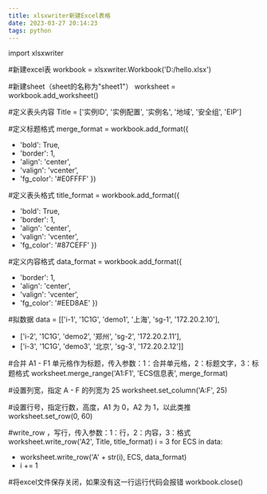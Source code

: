 ```yaml
---
title: xlsxwriter新建Excel表格
date: 2023-03-27 20:14:23
tags: python
---
```

import xlsxwriter

#新建excel表
workbook = xlsxwriter.Workbook('D:/hello.xlsx')
<!--more-->

#新建sheet（sheet的名称为"sheet1"）
worksheet = workbook.add_worksheet()

#定义表头内容
Title = ['实例ID', '实例配置', '实例名', '地域', '安全组', 'EIP']

#定义标题格式
merge_format = workbook.add_format({
+ 'bold': True,
+ 'border': 1,
+ 'align': 'center',
+ 'valign': 'vcenter',
+ 'fg_color': '#E0FFFF'
})

#定义表头格式
title_format = workbook.add_format({
+ 'bold': True,
+ 'border': 1,
+ 'align': 'center',
+ 'valign': 'vcenter',
+ 'fg_color': '#87CEFF'
})

#定义内容格式
data_format = workbook.add_format({
+ 'border': 1,
+ 'align': 'center',
+ 'valign': 'vcenter',
+ 'fg_color': '#EED8AE'
})

#拟数据
data = [['i-1', '1C1G', 'demo1', '上海', 'sg-1', '172.20.2.10'],
+ ['i-2', '1C1G', 'demo2', '郑州', 'sg-2', '172.20.2.11'],
+ ['i-3', '1C1G', 'demo3', '北京', 'sg-3', '172.20.2.12']]

#合并 A1 - F1 单元格作为标题，传入参数：1：合并单元格，2：标题文字，3：标题格式
worksheet.merge_range('A1:F1', 'ECS信息表', merge_format)

#设置列宽，指定 A - F 的列宽为 25
worksheet.set_column('A:F', 25)

#设置行号，指定行数，高度，A1 为 0，A2 为 1，以此类推
worksheet.set_row(0, 60)

#write_row ，写行，传入参数：1：行，2：内容，3：格式
worksheet.write_row('A2', Title, title_format)
i = 3
for ECS in data:
+ worksheet.write_row('A' + str(i), ECS, data_format)
+ i += 1

#将excel文件保存关闭，如果没有这一行运行代码会报错
workbook.close()